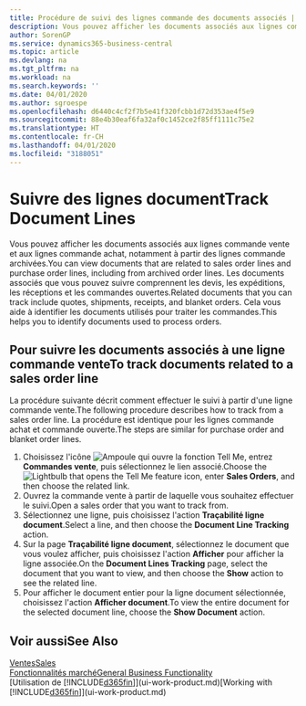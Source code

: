 ```yaml
---
title: Procédure de suivi des lignes commande des documents associés | Microsoft Docs
description: Vous pouvez afficher les documents associés aux lignes commande vente et aux lignes commande achat, notamment à partir des lignes commande archivées. Les documents associés que vous pouvez suivre comprennent les devis, les expéditions, les réceptions et les commandes ouvertes. Cela vous aide à identifier les documents utilisés pour traiter les commandes.
author: SorenGP
ms.service: dynamics365-business-central
ms.topic: article
ms.devlang: na
ms.tgt_pltfrm: na
ms.workload: na
ms.search.keywords: ''
ms.date: 04/01/2020
ms.author: sgroespe
ms.openlocfilehash: d6440c4cf2f7b5e41f320fcbb1d72d353ae4f5e9
ms.sourcegitcommit: 88e4b30eaf6fa32af0c1452ce2f85ff1111c75e2
ms.translationtype: HT
ms.contentlocale: fr-CH
ms.lasthandoff: 04/01/2020
ms.locfileid: "3188051"
---
```

# <a name="track-document-lines"></a><span data-ttu-id="800f2-105">Suivre des lignes document</span><span class="sxs-lookup"><span data-stu-id="800f2-105">Track Document Lines</span></span>
<span data-ttu-id="800f2-106">Vous pouvez afficher les documents associés aux lignes commande vente et aux lignes commande achat, notamment à partir des lignes commande archivées.</span><span class="sxs-lookup"><span data-stu-id="800f2-106">You can view documents that are related to sales order lines and purchase order lines, including from archived order lines.</span></span> <span data-ttu-id="800f2-107">Les documents associés que vous pouvez suivre comprennent les devis, les expéditions, les réceptions et les commandes ouvertes.</span><span class="sxs-lookup"><span data-stu-id="800f2-107">Related documents that you can track include quotes, shipments, receipts, and blanket orders.</span></span> <span data-ttu-id="800f2-108">Cela vous aide à identifier les documents utilisés pour traiter les commandes.</span><span class="sxs-lookup"><span data-stu-id="800f2-108">This helps you to identify documents used to process orders.</span></span>  

## <a name="to-track-documents-related-to-a-sales-order-line"></a><span data-ttu-id="800f2-109">Pour suivre les documents associés à une ligne commande vente</span><span class="sxs-lookup"><span data-stu-id="800f2-109">To track documents related to a sales order line</span></span>
<span data-ttu-id="800f2-110">La procédure suivante décrit comment effectuer le suivi à partir d'une ligne commande vente.</span><span class="sxs-lookup"><span data-stu-id="800f2-110">The following procedure describes how to track from a sales order line.</span></span> <span data-ttu-id="800f2-111">La procédure est identique pour les lignes commande achat et commande ouverte.</span><span class="sxs-lookup"><span data-stu-id="800f2-111">The steps are similar for purchase order and blanket order lines.</span></span>

1.  <span data-ttu-id="800f2-112">Choisissez l'icône ![Ampoule qui ouvre la fonction Tell Me](media/ui-search/search_small.png "Dites-moi ce que vous voulez faire"), entrez **Commandes vente**, puis sélectionnez le lien associé.</span><span class="sxs-lookup"><span data-stu-id="800f2-112">Choose the ![Lightbulb that opens the Tell Me feature](media/ui-search/search_small.png "Tell me what you want to do") icon, enter **Sales Orders**, and then choose the related link.</span></span>  
2.  <span data-ttu-id="800f2-113">Ouvrez la commande vente à partir de laquelle vous souhaitez effectuer le suivi.</span><span class="sxs-lookup"><span data-stu-id="800f2-113">Open a sales order that you want to track from.</span></span>  
3.  <span data-ttu-id="800f2-114">Sélectionnez une ligne, puis choisissez l'action **Traçabilité ligne document**.</span><span class="sxs-lookup"><span data-stu-id="800f2-114">Select a line, and then choose the **Document Line Tracking** action.</span></span>
4. <span data-ttu-id="800f2-115">Sur la page **Traçabilité ligne document**, sélectionnez le document que vous voulez afficher, puis choisissez l'action **Afficher** pour afficher la ligne associée.</span><span class="sxs-lookup"><span data-stu-id="800f2-115">On the **Document Lines Tracking** page, select the document that you want to view, and then choose the **Show** action to see the related line.</span></span>
5. <span data-ttu-id="800f2-116">Pour afficher le document entier pour la ligne document sélectionnée, choisissez l'action **Afficher document**.</span><span class="sxs-lookup"><span data-stu-id="800f2-116">To view the entire document for the selected document line, choose the **Show Document** action.</span></span>

## <a name="see-also"></a><span data-ttu-id="800f2-117">Voir aussi</span><span class="sxs-lookup"><span data-stu-id="800f2-117">See Also</span></span>
[<span data-ttu-id="800f2-118">Ventes</span><span class="sxs-lookup"><span data-stu-id="800f2-118">Sales</span></span>](sales-manage-sales.md)  
[<span data-ttu-id="800f2-119">Fonctionnalités marché</span><span class="sxs-lookup"><span data-stu-id="800f2-119">General Business Functionality</span></span>](ui-across-business-areas.md)  
<span data-ttu-id="800f2-120">[Utilisation de [!INCLUDE[d365fin](includes/d365fin_md.md)]](ui-work-product.md)</span><span class="sxs-lookup"><span data-stu-id="800f2-120">[Working with [!INCLUDE[d365fin](includes/d365fin_md.md)]](ui-work-product.md)</span></span>
